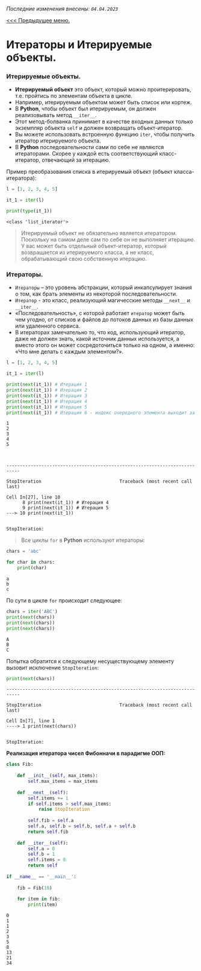 *Последние изменения внесены: `04.04.2023`*

[<<< Предыдущее меню.]()

# Итераторы и Итерируемые объекты.

### Итерируемые объекты.

* **Итерируемый объект** это объект, который можно проитерировать, т.е. пройтись по элементам объекта в цикле. 
* Например, итерируемым объектом может быть список или кортеж. 
* В **Python**, чтобы объект был итерируемым, он должен реализовывать метод `__iter__`. 
* Этот метод-болванка принимает в качестве входных данных только экземпляр объекта `self` и должен возвращать объект-итератор. 
* Вы можете использовать встроенную функцию `iter`, чтобы получить итератор итерируемого объекта.
* В **Python** последовательности сами по себе не являются итераторами. Скорее у каждой есть соответствующий класс-итератор, отвечающий за итерацию. 

Пример преобразования списка в итерируемый объект (объект класса-итератора):


```python
l = [1, 2, 3, 4, 5]

it_1 = iter(l)

print(type(it_1))
```

    <class 'list_iterator'>
    

> Итерируемый объект не обязательно является итератором. Поскольку на самом деле сам по себе он не выполняет итерацию. У вас может быть отдельный объект-итератор, который возвращается из итерируемого класса, а не класс, обрабатывающий свою собственную итерацию.

### Итераторы.

* `Итераторы` – это уровень абстракции, который инкапсулирует знания о том, как брать элементы из некоторой последовательности. 
* `Итератор` - это класс, реализующий магичесские методы `__next__` и `__iter__`. 
* «Последовательность», с которой работает `итератор` может быть чем угодно, от списков и файлов до потоков данных из базы данных или удаленного сервиса. 
* В итераторах замечательно то, что код, использующий итератор, даже не должен знать, какой источник данных используется, а вместо этого он может сосредоточиться только на одном, а именно: «Что мне делать с каждым элементом?».


```python
l = [1, 2, 3, 4, 5]

it_1 = iter(l)

print(next(it_1)) # Итерация 1
print(next(it_1)) # Итерация 2
print(next(it_1)) # Итерация 3
print(next(it_1)) # Итерация 4
print(next(it_1)) # Итерация 5
print(next(it_1)) # Итерация 6 - индекс очередного элемента выходит за пределы списка, мы вызываем StopIteration 
```

    1
    2
    3
    4
    5
    


    ---------------------------------------------------------------------------

    StopIteration                             Traceback (most recent call last)

    Cell In[27], line 10
          8 print(next(it_1)) # Итерация 4
          9 print(next(it_1)) # Итерация 5
    ---> 10 print(next(it_1))
    

    StopIteration: 


> Все циклы `for` в **Python** используют итераторы:


```python
chars = 'abc'

for char in chars:
    print(char)
```

    a
    b
    c
    

По сути в цикле `for` происходит следующее:


```python
chars = iter('ABC')
print(next(chars))
print(next(chars))
print(next(chars))

```

    A
    B
    C
    

Попытка обратится к следующему несуществующему элементу вызовит исключение `StopIteration`:


```python
print(next(chars))
```


    ---------------------------------------------------------------------------

    StopIteration                             Traceback (most recent call last)

    Cell In[7], line 1
    ----> 1 print(next(chars))
    

    StopIteration: 


**Реализация итератора чисел Фибонначи в парадигме ООП:**


```python
class Fib:
    
    def __init__(self, max_items):
        self.max_items = max_items
        
    def __next__(self):
        self.items += 1
        if self.items > self.max_items:
            raise StopIteration
    
        self.fib = self.a
        self.a, self.b = self.b, self.a + self.b
        return self.fib
    
    def __iter__(self):
        self.a = 0
        self.b = 1
        self.items = 0
        return self
    
if __name__ == '__main__':
    
    fib = Fib(10)
    
    for item in fib:
        print(item)       
```

    0
    1
    1
    2
    3
    5
    8
    13
    21
    34
    
